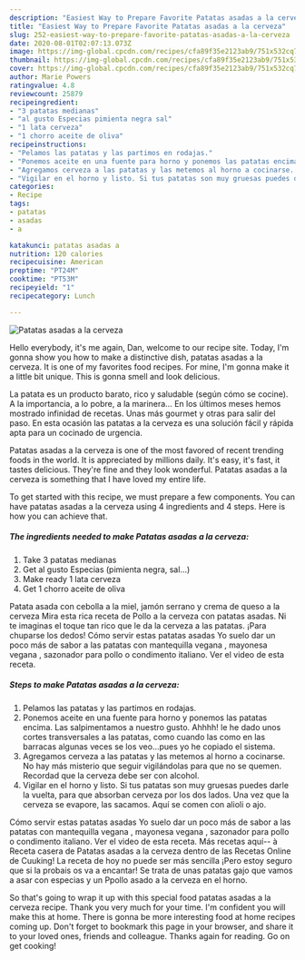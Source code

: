 ```yaml
---
description: "Easiest Way to Prepare Favorite Patatas asadas a la cerveza"
title: "Easiest Way to Prepare Favorite Patatas asadas a la cerveza"
slug: 252-easiest-way-to-prepare-favorite-patatas-asadas-a-la-cerveza
date: 2020-08-01T02:07:13.073Z
image: https://img-global.cpcdn.com/recipes/cfa89f35e2123ab9/751x532cq70/patatas-asadas-a-la-cerveza-foto-principal.jpg
thumbnail: https://img-global.cpcdn.com/recipes/cfa89f35e2123ab9/751x532cq70/patatas-asadas-a-la-cerveza-foto-principal.jpg
cover: https://img-global.cpcdn.com/recipes/cfa89f35e2123ab9/751x532cq70/patatas-asadas-a-la-cerveza-foto-principal.jpg
author: Marie Powers
ratingvalue: 4.8
reviewcount: 25879
recipeingredient:
- "3 patatas medianas"
- "al gusto Especias pimienta negra sal"
- "1 lata cerveza"
- "1 chorro aceite de oliva"
recipeinstructions:
- "Pelamos las patatas y las partimos en rodajas."
- "Ponemos aceite en una fuente para horno y ponemos las patatas encima. Las salpimentamos a nuestro gusto. Ahhhh! le he dado unos cortes transversales a las patatas, como cuando las como en las barracas algunas veces se los veo…pues yo he copiado el sistema."
- "Agregamos cerveza a las patatas y las metemos al horno a cocinarse. No hay más misterio que seguir vigilándolas para que no se quemen. Recordad que la cerveza debe ser con alcohol."
- "Vigilar en el horno y listo. Si tus patatas son muy gruesas puedes darle la vuelta, para que absorban cerveza por los dos lados. Una vez que la cerveza se evapore, las sacamos. Aquí se comen con alioli o ajo."
categories:
- Recipe
tags:
- patatas
- asadas
- a

katakunci: patatas asadas a 
nutrition: 120 calories
recipecuisine: American
preptime: "PT24M"
cooktime: "PT53M"
recipeyield: "1"
recipecategory: Lunch

---
```



![Patatas asadas a la cerveza](https://img-global.cpcdn.com/recipes/cfa89f35e2123ab9/751x532cq70/patatas-asadas-a-la-cerveza-foto-principal.jpg)

Hello everybody, it's me again, Dan, welcome to our recipe site. Today, I'm gonna show you how to make a distinctive dish, patatas asadas a la cerveza. It is one of my favorites food recipes. For mine, I'm gonna make it a little bit unique. This is gonna smell and look delicious.

La patata es un producto barato, rico y saludable (según cómo se cocine). A la importancia, a lo pobre, a la marinera… En los últimos meses hemos mostrado infinidad de recetas. Unas más gourmet y otras para salir del paso. En esta ocasión las patatas a la cerveza es una solución fácil y rápida apta para un cocinado de urgencia.

Patatas asadas a la cerveza is one of the most favored of recent trending foods in the world. It is appreciated by millions daily. It's easy, it's fast, it tastes delicious. They're fine and they look wonderful. Patatas asadas a la cerveza is something that I have loved my entire life.


To get started with this recipe, we must prepare a few components. You can have patatas asadas a la cerveza using 4 ingredients and 4 steps. Here is how you can achieve that.

<!--inarticleads1-->

##### The ingredients needed to make Patatas asadas a la cerveza:

1. Take 3 patatas medianas
1. Get al gusto Especias (pimienta negra, sal...)
1. Make ready 1 lata cerveza
1. Get 1 chorro aceite de oliva


Patata asada con cebolla a la miel, jamón serrano y crema de queso a la cerveza Mira esta rica receta de Pollo a la cerveza con patatas asadas. Ni te imaginas el toque tan rico que le da la cerveza a las patatas. ¡Para chuparse los dedos! Cómo servir estas patatas asadas Yo suelo dar un poco más de sabor a las patatas con mantequilla vegana , mayonesa vegana , sazonador para pollo o condimento italiano. Ver el video de esta receta. 

<!--inarticleads2-->

##### Steps to make Patatas asadas a la cerveza:

1. Pelamos las patatas y las partimos en rodajas.
1. Ponemos aceite en una fuente para horno y ponemos las patatas encima. Las salpimentamos a nuestro gusto. Ahhhh! le he dado unos cortes transversales a las patatas, como cuando las como en las barracas algunas veces se los veo…pues yo he copiado el sistema.
1. Agregamos cerveza a las patatas y las metemos al horno a cocinarse. No hay más misterio que seguir vigilándolas para que no se quemen. Recordad que la cerveza debe ser con alcohol.
1. Vigilar en el horno y listo. Si tus patatas son muy gruesas puedes darle la vuelta, para que absorban cerveza por los dos lados. Una vez que la cerveza se evapore, las sacamos. Aquí se comen con alioli o ajo.


Cómo servir estas patatas asadas Yo suelo dar un poco más de sabor a las patatas con mantequilla vegana , mayonesa vegana , sazonador para pollo o condimento italiano. Ver el video de esta receta. Más recetas aquí-- à Receta casera de Patatas asadas a la cerveza dentro de las Recetas Online de Cuuking! La receta de hoy no puede ser más sencilla ¡Pero estoy seguro que si la probais os va a encantar! Se trata de unas patatas gajo que vamos a asar con especias y un Ppollo asado a la cerveza en el horno. 

So that's going to wrap it up with this special food patatas asadas a la cerveza recipe. Thank you very much for your time. I'm confident you will make this at home. There is gonna be more interesting food at home recipes coming up. Don't forget to bookmark this page in your browser, and share it to your loved ones, friends and colleague. Thanks again for reading. Go on get cooking!
